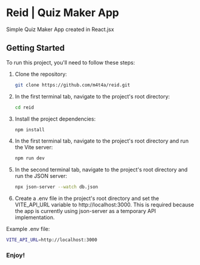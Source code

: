 # Reid | Quiz Maker App

Simple Quiz Maker App created in React.jsx

## Getting Started

To run this project, you'll need to follow these steps:

1. Clone the repository:

   ```bash
   git clone https://github.com/m4t4a/reid.git

   ```

2. In the first terminal tab, navigate to the project's root directory:

   ```bash
   cd reid

   ```

3. Install the project dependencies:

   ```bash
   npm install

   ```

4. In the first terminal tab, navigate to the project's root directory and run the Vite server:

   ```bash
   npm run dev

   ```

5. In the second terminal tab, navigate to the project's root directory and run the JSON server:

   ```bash
   npx json-server --watch db.json
   ```

6. Create a .env file in the project's root directory and set the VITE_API_URL variable to http://localhost:3000. This is required because the app is currently using json-server as a temporary API implementation.

Example .env file:

```bash
VITE_API_URL=http://localhost:3000
```

### Enjoy!
